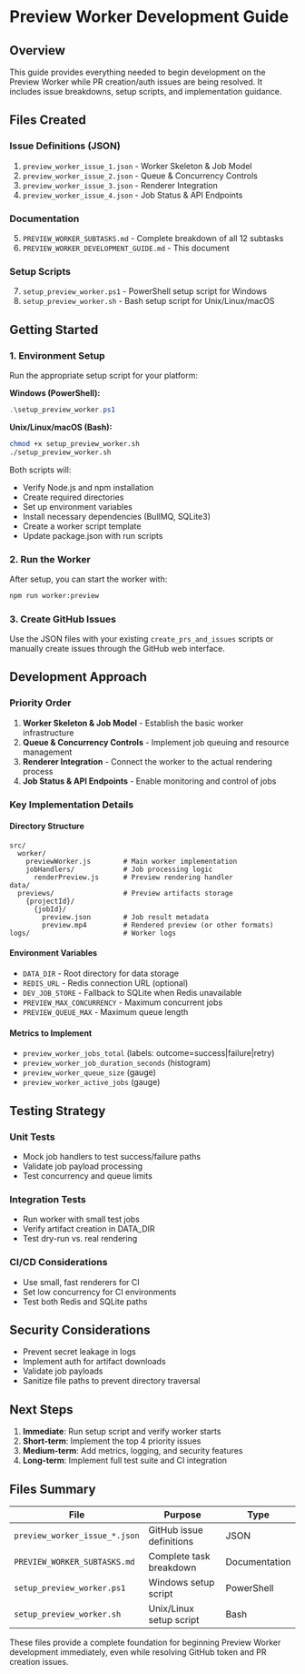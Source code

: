 # Preview Worker Development Guide

## Overview
This guide provides everything needed to begin development on the Preview Worker while PR creation/auth issues are being resolved. It includes issue breakdowns, setup scripts, and implementation guidance.

## Files Created

### Issue Definitions (JSON)
1. `preview_worker_issue_1.json` - Worker Skeleton & Job Model
2. `preview_worker_issue_2.json` - Queue & Concurrency Controls
3. `preview_worker_issue_3.json` - Renderer Integration
4. `preview_worker_issue_4.json` - Job Status & API Endpoints

### Documentation
5. `PREVIEW_WORKER_SUBTASKS.md` - Complete breakdown of all 12 subtasks
6. `PREVIEW_WORKER_DEVELOPMENT_GUIDE.md` - This document

### Setup Scripts
7. `setup_preview_worker.ps1` - PowerShell setup script for Windows
8. `setup_preview_worker.sh` - Bash setup script for Unix/Linux/macOS

## Getting Started

### 1. Environment Setup
Run the appropriate setup script for your platform:

**Windows (PowerShell):**
```powershell
.\setup_preview_worker.ps1
```

**Unix/Linux/macOS (Bash):**
```bash
chmod +x setup_preview_worker.sh
./setup_preview_worker.sh
```

Both scripts will:
- Verify Node.js and npm installation
- Create required directories
- Set up environment variables
- Install necessary dependencies (BullMQ, SQLite3)
- Create a worker script template
- Update package.json with run scripts

### 2. Run the Worker
After setup, you can start the worker with:
```bash
npm run worker:preview
```

### 3. Create GitHub Issues
Use the JSON files with your existing `create_prs_and_issues` scripts or manually create issues through the GitHub web interface.

## Development Approach

### Priority Order
1. **Worker Skeleton & Job Model** - Establish the basic worker infrastructure
2. **Queue & Concurrency Controls** - Implement job queuing and resource management
3. **Renderer Integration** - Connect the worker to the actual rendering process
4. **Job Status & API Endpoints** - Enable monitoring and control of jobs

### Key Implementation Details

#### Directory Structure
```
src/
  worker/
    previewWorker.js        # Main worker implementation
    jobHandlers/            # Job processing logic
      renderPreview.js      # Preview rendering handler
data/
  previews/                 # Preview artifacts storage
    {projectId}/
      {jobId}/
        preview.json        # Job result metadata
        preview.mp4         # Rendered preview (or other formats)
logs/                       # Worker logs
```

#### Environment Variables
- `DATA_DIR` - Root directory for data storage
- `REDIS_URL` - Redis connection URL (optional)
- `DEV_JOB_STORE` - Fallback to SQLite when Redis unavailable
- `PREVIEW_MAX_CONCURRENCY` - Maximum concurrent jobs
- `PREVIEW_QUEUE_MAX` - Maximum queue length

#### Metrics to Implement
- `preview_worker_jobs_total` (labels: outcome=success|failure|retry)
- `preview_worker_job_duration_seconds` (histogram)
- `preview_worker_queue_size` (gauge)
- `preview_worker_active_jobs` (gauge)

## Testing Strategy

### Unit Tests
- Mock job handlers to test success/failure paths
- Validate job payload processing
- Test concurrency and queue limits

### Integration Tests
- Run worker with small test jobs
- Verify artifact creation in DATA_DIR
- Test dry-run vs. real rendering

### CI/CD Considerations
- Use small, fast renderers for CI
- Set low concurrency for CI environments
- Test both Redis and SQLite paths

## Security Considerations

- Prevent secret leakage in logs
- Implement auth for artifact downloads
- Validate job payloads
- Sanitize file paths to prevent directory traversal

## Next Steps

1. **Immediate**: Run setup script and verify worker starts
2. **Short-term**: Implement the top 4 priority issues
3. **Medium-term**: Add metrics, logging, and security features
4. **Long-term**: Implement full test suite and CI integration

## Files Summary

| File | Purpose | Type |
|------|---------|------|
| `preview_worker_issue_*.json` | GitHub issue definitions | JSON |
| `PREVIEW_WORKER_SUBTASKS.md` | Complete task breakdown | Documentation |
| `setup_preview_worker.ps1` | Windows setup script | PowerShell |
| `setup_preview_worker.sh` | Unix/Linux setup script | Bash |

These files provide a complete foundation for beginning Preview Worker development immediately, even while resolving GitHub token and PR creation issues.